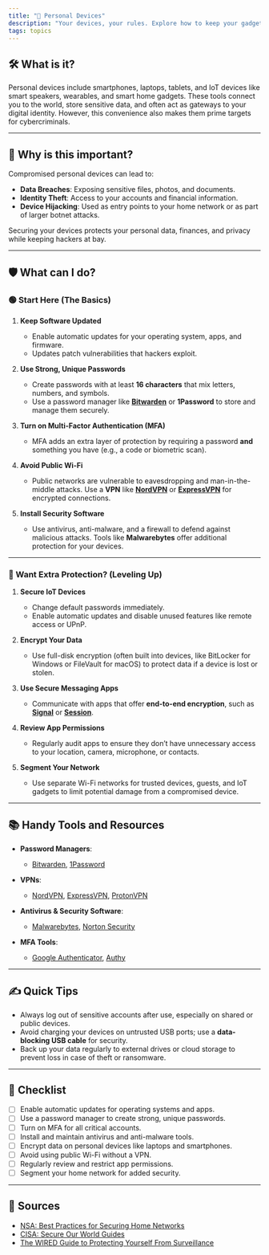 ```yaml
---
title: "📱 Personal Devices"
description: "Your devices, your rules. Explore how to keep your gadgets secure, updated, and resilient to cyber threats."
tags: topics
---
```


## 🛠️ What is it?

Personal devices include smartphones, laptops, tablets, and IoT devices like smart speakers, wearables, and smart home gadgets. These tools connect you to the world, store sensitive data, and often act as gateways to your digital identity. However, this convenience also makes them prime targets for cybercriminals.

---

## 🚨 Why is this important?

Compromised personal devices can lead to:  

- **Data Breaches**: Exposing sensitive files, photos, and documents.  
- **Identity Theft**: Access to your accounts and financial information.  
- **Device Hijacking**: Used as entry points to your home network or as part of larger botnet attacks.  

Securing your devices protects your personal data, finances, and privacy while keeping hackers at bay.

---

## 🛡️ What can I do?

### 🟢 Start Here (The Basics)

1. **Keep Software Updated**  
   - Enable automatic updates for your operating system, apps, and firmware.  
   - Updates patch vulnerabilities that hackers exploit.  

2. **Use Strong, Unique Passwords**  
   - Create passwords with at least **16 characters** that mix letters, numbers, and symbols.  
   - Use a password manager like **[Bitwarden](https://bitwarden.com)** or **1Password** to store and manage them securely.  

3. **Turn on Multi-Factor Authentication (MFA)**  
   - MFA adds an extra layer of protection by requiring a password **and** something you have (e.g., a code or biometric scan).  

4. **Avoid Public Wi-Fi**  
   - Public networks are vulnerable to eavesdropping and man-in-the-middle attacks. Use a **VPN** like **[NordVPN](https://nordvpn.com)** or **[ExpressVPN](https://expressvpn.com)** for encrypted connections.  

5. **Install Security Software**  
   - Use antivirus, anti-malware, and a firewall to defend against malicious attacks. Tools like **Malwarebytes** offer additional protection for your devices.  

---

### 🔵 Want Extra Protection? (Leveling Up)

1. **Secure IoT Devices**  
   - Change default passwords immediately.  
   - Enable automatic updates and disable unused features like remote access or UPnP.  

2. **Encrypt Your Data**  
   - Use full-disk encryption (often built into devices, like BitLocker for Windows or FileVault for macOS) to protect data if a device is lost or stolen.  

3. **Use Secure Messaging Apps**  
   - Communicate with apps that offer **end-to-end encryption**, such as **[Signal](https://signal.org)** or **[Session](https://getsession.org)**.  

4. **Review App Permissions**  
   - Regularly audit apps to ensure they don’t have unnecessary access to your location, camera, microphone, or contacts.  

5. **Segment Your Network**  
   - Use separate Wi-Fi networks for trusted devices, guests, and IoT gadgets to limit potential damage from a compromised device.  

---

## 📚 Handy Tools and Resources

- **Password Managers**:  
  - [Bitwarden](https://bitwarden.com), [1Password](https://1password.com)  

- **VPNs**:  
  - [NordVPN](https://nordvpn.com), [ExpressVPN](https://expressvpn.com), [ProtonVPN](https://protonvpn.com)

- **Antivirus & Security Software**:  
  - [Malwarebytes](https://www.malwarebytes.com), [Norton Security](https://us.norton.com)  

- **MFA Tools**:  
  - [Google Authenticator](https://apps.google.com/), [Authy](https://authy.com)  

---

## ✍️ Quick Tips

- Always log out of sensitive accounts after use, especially on shared or public devices.  
- Avoid charging your devices on untrusted USB ports; use a **data-blocking USB cable** for security.  
- Back up your data regularly to external drives or cloud storage to prevent loss in case of theft or ransomware.  

---

## 📝 Checklist

- [ ] Enable automatic updates for operating systems and apps.  
- [ ] Use a password manager to create strong, unique passwords.  
- [ ] Turn on MFA for all critical accounts.  
- [ ] Install and maintain antivirus and anti-malware tools.  
- [ ] Encrypt data on personal devices like laptops and smartphones.  
- [ ] Avoid using public Wi-Fi without a VPN.  
- [ ] Regularly review and restrict app permissions.  
- [ ] Segment your home network for added security.  

---

## 📖 Sources

- [NSA: Best Practices for Securing Home Networks](https://media.defense.gov/2023/Feb/22/2003165170/-1/-1/0/CSI_BEST_PRACTICES_FOR_SECURING_YOUR_HOME_NETWORK.PDF)  
- [CISA: Secure Our World Guides](https://www.cisa.gov/secureourworld)  
- [The WIRED Guide to Protecting Yourself From Surveillance](https://www.wired.com/story/the-wired-guide-to-protecting-yourself-from-government-surveillance/)  
